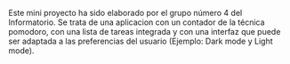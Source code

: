 Este mini proyecto ha sido elaborado por el grupo número 4 del Informatorio. Se trata de una aplicacion con un contador de la técnica pomodoro, con una lista de tareas integrada y con una interfaz que puede ser adaptada a las preferencias del usuario (Ejemplo: Dark mode y Light mode).
